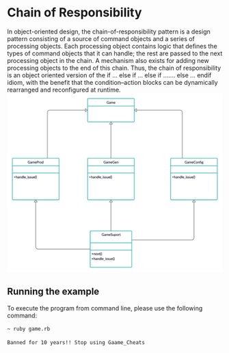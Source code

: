 # Chain of Responsibility

In object-oriented design, the chain-of-responsibility pattern is a design pattern consisting of a source of command objects and a series of processing objects. Each processing object contains logic that defines the types of command objects that it can handle; the rest are passed to the next processing object in the chain. A mechanism also exists for adding new processing objects to the end of this chain. Thus, the chain of responsibility is an object oriented version of the if ... else if ... else if ....... else ... endif idiom, with the benefit that the condition–action blocks can be dynamically rearranged and reconfigured at runtime.
![UML of Laptop class implemented as a Chain of Responsibility](Chain_of_Responsibility_uml.png "UML class diagram of Chain of Responsibility Design Pattern")

## Running the example

To execute the program from command line, please use the following command:
```{bash}
~ ruby game.rb 

Banned for 10 years!! Stop using Gaame_Cheats
```